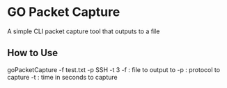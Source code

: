 # GO Packet Capture

A simple CLI packet capture tool that outputs to a file


## How to Use
goPacketCapture -f test.txt -p SSH -t 3
    -f : file to output to
    -p : protocol to capture
    -t : time in seconds to capture